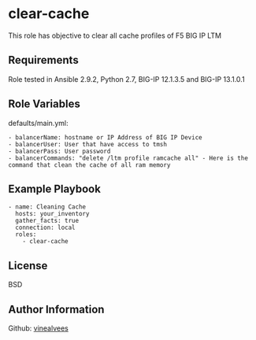 clear-cache
=========

This role has objective to clear all cache profiles of F5 BIG IP LTM

Requirements
------------

Role tested in Ansible 2.9.2, Python 2.7, BIG-IP 12.1.3.5 and BIG-IP 13.1.0.1

Role Variables
--------------

defaults/main.yml:
```
- balancerName: hostname or IP Address of BIG IP Device
- balancerUser: User that have access to tmsh
- balancerPass: User password
- balancerCommands: "delete /ltm profile ramcache all" - Here is the command that clean the cache of all ram memory
```

Example Playbook
----------------

```
- name: Cleaning Cache
  hosts: your_inventory
  gather_facts: true
  connection: local
  roles:
    - clear-cache
```

License
-------

BSD

Author Information
------------------

Github: [vinealvees](#https://github.com/vinealvees/)